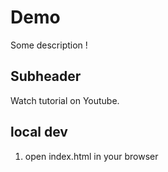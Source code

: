# Demo

Some description !

## Subheader

Watch tutorial on Youtube.

## local dev
1. open index.html in your browser